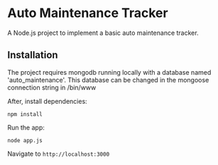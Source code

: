 Auto Maintenance Tracker
========================

A Node.js project to implement a basic auto maintenance tracker. 

Installation
------------

The project requires mongodb running locally with a database named 'auto_maintenance'. This database can be changed in the mongoose connection string in /bin/www

After, install dependencies:

```
npm install
```

Run the app:

```
node app.js
```

Navigate to ```http://localhost:3000```